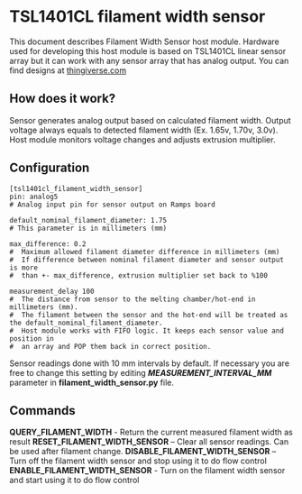 # TSL1401CL filament width sensor

This document describes Filament Width Sensor host module. Hardware used for
developing this host module is based on TSL1401CL linear sensor array but it can
work with any sensor array that has analog output. You can find designs at
[thingiverse.com](https://www.thingiverse.com/search?q=filament%20width%20sensor)

## How does it work?

Sensor generates analog output based on calculated filament width. Output
voltage always equals to detected filament width (Ex. 1.65v, 1.70v, 3.0v). Host
module monitors voltage changes and adjusts extrusion multiplier.

## Configuration

```
[tsl1401cl_filament_width_sensor]
pin: analog5
# Analog input pin for sensor output on Ramps board

default_nominal_filament_diameter: 1.75
# This parameter is in millimeters (mm)

max_difference: 0.2
#  Maximum allowed filament diameter difference in millimeters (mm)
#  If difference between nominal filament diameter and sensor output is more
#  than +- max_difference, extrusion multiplier set back to %100

measurement_delay 100
#  The distance from sensor to the melting chamber/hot-end in millimeters (mm).
#  The filament between the sensor and the hot-end will be treated as the default_nominal_filament_diameter.
#  Host module works with FIFO logic. It keeps each sensor value and position in
#  an array and POP them back in correct position.
```

Sensor readings done with 10 mm intervals by default. If necessary you are free
to change this setting by editing ***MEASUREMENT_INTERVAL_MM*** parameter in
**filament_width_sensor.py** file.

## Commands

**QUERY_FILAMENT_WIDTH** - Return the current measured filament width as result
**RESET_FILAMENT_WIDTH_SENSOR** – Clear all sensor readings. Can be used after
filament change. **DISABLE_FILAMENT_WIDTH_SENSOR** – Turn off the filament width
sensor and stop using it to do flow control **ENABLE_FILAMENT_WIDTH_SENSOR** -
Turn on the filament width sensor and start using it to do flow control
